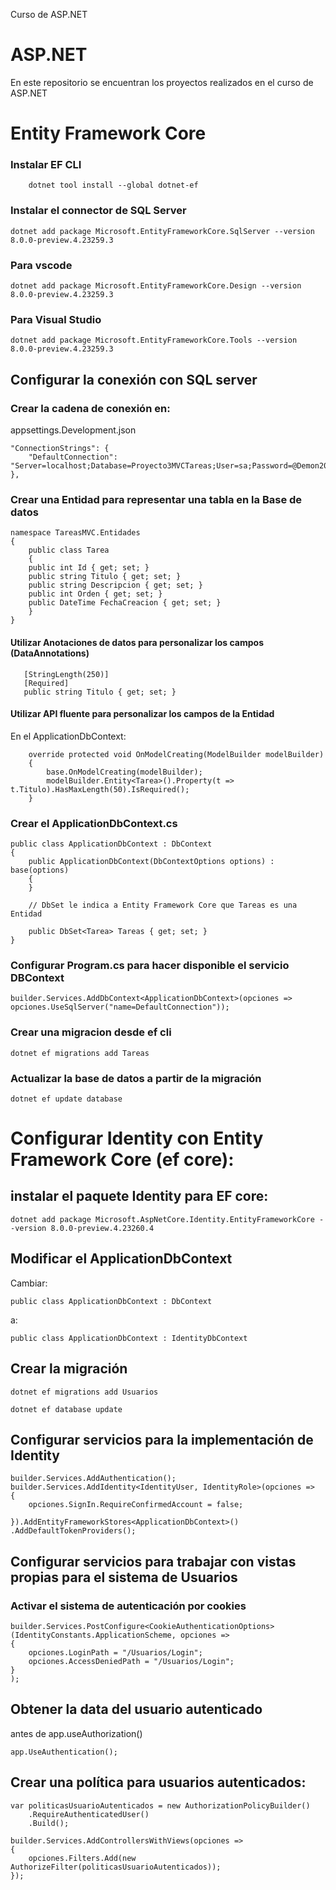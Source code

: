 
Curso de ASP.NET
# ASP.NET
En este repositorio se encuentran los proyectos realizados en el curso de ASP.NET

# Entity Framework Core

### Instalar EF CLI
		
		dotnet tool install --global dotnet-ef

### Instalar el connector de SQL Server

	dotnet add package Microsoft.EntityFrameworkCore.SqlServer --version 8.0.0-preview.4.23259.3
### Para vscode

	dotnet add package Microsoft.EntityFrameworkCore.Design --version 8.0.0-preview.4.23259.3 

### Para Visual Studio
	dotnet add package Microsoft.EntityFrameworkCore.Tools --version 8.0.0-preview.4.23259.3


## Configurar la conexión con SQL server
### Crear la cadena de conexión en:
 appsettings.Development.json

	"ConnectionStrings": {
    	"DefaultConnection": "Server=localhost;Database=Proyecto3MVCTareas;User=sa;Password=@Demon2017;Trusted_Connection=False;MultipleActiveResultSets=true;TrustServerCertificate=True"
  	},

### Crear una Entidad para representar una tabla en la Base de datos

	namespace TareasMVC.Entidades
	{
		public class Tarea
		{
		public int Id { get; set; } 
		public string Titulo { get; set; }
		public string Descripcion { get; set; }
		public int Orden { get; set; }
		public DateTime FechaCreacion { get; set; }
		}
	}

#### Utilizar Anotaciones de datos para personalizar los campos (DataAnnotations)

       [StringLength(250)]
       [Required]
       public string Titulo { get; set; }

#### Utilizar API fluente para personalizar los campos de la Entidad
En el ApplicationDbContext:

		override protected void OnModelCreating(ModelBuilder modelBuilder)
        {
            base.OnModelCreating(modelBuilder);
            modelBuilder.Entity<Tarea>().Property(t => t.Titulo).HasMaxLength(50).IsRequired();
        }
### Crear el ApplicationDbContext.cs
    public class ApplicationDbContext : DbContext
    {
        public ApplicationDbContext(DbContextOptions options) : base(options)
        {
        }

		// DbSet le indica a Entity Framework Core que Tareas es una Entidad

        public DbSet<Tarea> Tareas { get; set; }
    }
### Configurar Program.cs para hacer disponible el servicio DBContext

	builder.Services.AddDbContext<ApplicationDbContext>(opciones => opciones.UseSqlServer("name=DefaultConnection"));

### Crear una migracion desde ef cli

	dotnet ef migrations add Tareas

### Actualizar la base de datos a partir de la migración

	dotnet ef update database

# Configurar Identity con Entity Framework Core (ef core):

## instalar el paquete Identity para EF core:

	dotnet add package Microsoft.AspNetCore.Identity.EntityFrameworkCore --version 8.0.0-preview.4.23260.4

## Modificar el ApplicationDbContext
Cambiar:

	public class ApplicationDbContext : DbContext

a: 

	public class ApplicationDbContext : IdentityDbContext


## Crear la migración

	dotnet ef migrations add Usuarios

	dotnet ef database update

## Configurar servicios para la implementación de Identity

	builder.Services.AddAuthentication();
	builder.Services.AddIdentity<IdentityUser, IdentityRole>(opciones =>
	{
		opciones.SignIn.RequireConfirmedAccount = false;

	}).AddEntityFrameworkStores<ApplicationDbContext>()
	.AddDefaultTokenProviders();

## Configurar servicios para trabajar con vistas propias para el sistema de Usuarios

### Activar el sistema de autenticación por cookies	
	builder.Services.PostConfigure<CookieAuthenticationOptions>(IdentityConstants.ApplicationScheme, opciones =>
	{
		opciones.LoginPath = "/Usuarios/Login";
		opciones.AccessDeniedPath = "/Usuarios/Login";
	}
	);

## Obtener la data del usuario autenticado

antes de app.useAuthorization()
	
	app.UseAuthentication();

## Crear una política para usuarios autenticados:

	var politicasUsuarioAutenticados = new AuthorizationPolicyBuilder()
		.RequireAuthenticatedUser()
		.Build();

	builder.Services.AddControllersWithViews(opciones =>
	{
		opciones.Filters.Add(new AuthorizeFilter(politicasUsuarioAutenticados));
	});